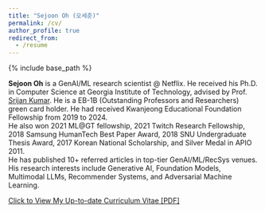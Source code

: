 ```yaml
---
title: "Sejoon Oh (오세준)"
permalink: /cv/
author_profile: true
redirect_from:
  - /resume
---
```


{% include base_path %}

**Sejoon Oh** is a GenAI/ML research scientist @ Netflix. He received his Ph.D. in Computer Science at Georgia Institute of Technology, advised by Prof. [Srijan Kumar](https://www.cc.gatech.edu/~srijan/).
He is a EB-1B (Outstanding Professors and Researchers) green card holder. 
He had received Kwanjeong Educational Foundation Fellowship from 2019 to 2024.  
He also won 2021 ML@GT fellowship, 2021 Twitch Research Fellowship, 2018 Samsung HumanTech Best Paper Award, 2018 SNU Undergraduate Thesis Award, 2017 Korean National Scholarship, and Silver Medal in APIO 2011.  
He has published 10+ referred articles in top-tier GenAI/ML/RecSys venues.  
His research interests include Generative AI, Foundation Models, Multimodal LLMs, Recommender Systems, and Adversarial Machine Learning. 

[Click to View My Up-to-date Curriculum Vitae [PDF]](https://github.com/sejoonoh/sejoonoh.github.io/blob/master/files/CV_Sejoon_Oh_Jan2025.pdf)

<!-- <embed src="http://lantaoyu.com/files/lantaoyu_cv.pdf" width="650" height="1800" type='application/pdf'> -->
